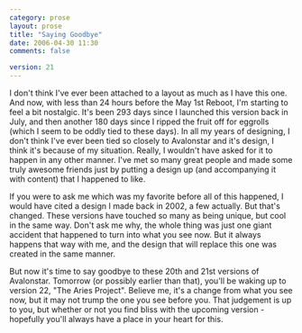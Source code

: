 ```yaml
---
category: prose
layout: prose
title: "Saying Goodbye"
date: 2006-04-30 11:30
comments: false

version: 21
---
```


I don't think I've ever been attached to a layout as much as I have this one. And now, with less than 24 hours before the May 1st Reboot, I'm starting to feel a bit nostalgic. It's been 293 days since I launched this version back in July, and then another 180 days since I ripped the fruit off for eggrolls (which I seem to be oddly tied to these days). In all my years of designing, I don't think I've ever been tied so closely to Avalonstar and it's design, I think it's because of my situation. Really, I wouldn't have asked for it to happen in any other manner. I've met so many great people and made some truly awesome friends just by putting a design up (and accompanying it with content) that I happened to like.

If you were to ask me which was my favorite before all of this happened, I would have cited a design I made back in 2002, a few actually. But that's changed. These versions have touched so many as being unique, but cool in the same way. Don't ask me why, the whole thing was just one giant accident that happened to turn into what you see now. But it always happens that way with me, and the design that will replace this one was created in the same manner.

But now it's time to say goodbye to these 20th and 21st versions of Avalonstar. Tomorrow (or possibly earlier than that), you'll be waking up to version 22, "The Aries Project". Believe me, it's a change from what you see now, but it may not trump the one you see before you. That judgement is up to you, but whether or not you find bliss with the upcoming version - hopefully you'll always have a place in your heart for this.
